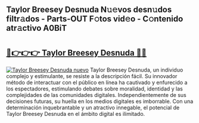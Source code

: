 ## Taylor Breesey Desnuda N𝚞𝚎vos desn𝚞dos filtr𝚊dos - Parts-OUT F𝚘tos vid𝚎o - C𝚘ntenido atr𝚊ctivo A0BiT

# <h2><a href="http://mb2ho0.tromn.icu/?c=Taylor+Breesey+Desnuda">🔗👉👉👉 Taylor Breesey Desnuda 🔗🔗</a></h2>

[![Taylor Breesey Desnuda nuevo](https://i.imgur.com/pEAQMta.gif)](http://mb2ho0.tromn.icu/?c=Taylor+Breesey+Desnuda)
Taylor Breesey Desnuda, un individuo complejo y estimulante, se resiste a la descripción fácil. Su innovador método de interactuar con el público en línea ha cautivado y enfurecido a los espectadores, estimulando debates sobre moralidad, identidad y las complejidades de las comunidades digitales. Independientemente de sus decisiones futuras, su huella en los medios digitales es imborrable. Con una determinación inquebrantable y un atractivo innegable, el potencial de Taylor Breesey Desnuda en el ámbito digital es ilimitado.
